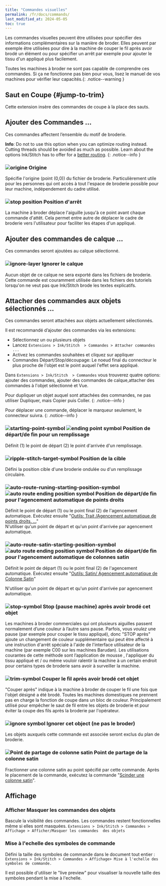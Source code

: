 ```yaml
---
title: "Commandes visuelles"
permalink: /fr/docs/commands/
last_modified_at: 2024-05-05
toc: true
---
```

Les commandes visuelles peuvent être utilisées pour spécifier des informations complémentaires sur la manière de broder. Elles peuvent par exemple être utilisées pour dire à la machine de couper le fil après avoir brodé un élément ou pour spécifier un arrêt par exemple pour ajouter le tissu d'un appliqué plus facilement.

Toutes les machines à broder ne sont pas capable de comprendre ces commandes. Si ça ne fonctionne pas bien pour vous, lisez le manuel de vos machines pour vérifier leur capacités.{: .notice--warning }

## Saut en Coupe {#jump-to-trim}

Cette extension insère des commandes de coupe à la place des sauts.

## Ajouter des Commandes ...

Ces commandes affectent l’ensemble du motif de broderie.

**Info**: Do not to use this option when you can optimize routing instead. Cutting threads should be avoided as much as possible. Learn about the options Ink/Stitch has to offer for a [better routing](/tutorials/routing/).
{: .notice--info }

### ![origine](/assets/images/docs/visual-commands-origin.jpg) Origine

Spécifie l'origine (point (0,0)) du fichier de broderie. Particulièrement utile pour les personnes qui ont accès à tout l'espace de broderie possible pour leur machine, indépendement du cadre utilisé.

### ![stop position](/assets/images/docs/visual-commands-stop-position.jpg) Position d'arrêt

La machine à broder déplace l'aiguille jusqu'à ce point avant chaque commande d'attêt. Cela permet entre autre de déplacer le cadre de broderie vers l'utilisateur pour faciliter les étapes d'un appliqué.


## Ajouter des commandes de calque ...

Ces commandes seront ajoutées au calque sélectionné.

### ![ignore-layer](/assets/images/docs/visual-commands-ignore-layer.jpg) Ignorer le calque

Aucun objet de ce calque ne sera exporté dans les fichiers de broderie. Cette commande est couramment utilisée dans les fichiers des tutoriels lorsqu'on ne veut pas que Ink/Stitch brode les textes explicatifs.


## Attacher des commandes aux objets sélectionnés ...

Ces commandes seront attachées aux objets actuellement sélectionnés.

Il est recommandé d’ajouter des commandes via les extensions:

* Sélectionnez un ou plusieurs objets
* Lancez `Extensions > Ink/Stitch  > Commandes > Attacher commandes ...`
* Activez les commandes souhaitées et cliquez sur appliquer
* Commandes Départ/Stop/découpage: Le noeud final du connecteur le plus proche de l'objet est le point auquel l'effet sera appliqué.

Dans `Extensions > Ink/Stitch  > Commandes` vous trouverez quatre options: ajouter des commandes, ajouter des commandes de calque,attacher des commandes à l'objet sélectionné et Vue.

Pour dupliquer un objet auquel sont attachées des commandes, ne pas utiliser Dupliquer, mais Copier puis Coller.
{: .notice--info }

Pour déplacer une commande, déplacer le marqueur seulement, le connecteur suivra.
{: .notice--info }

### ![starting-point-symbol](/assets/images/docs/visual-commands-start.jpg) ![ending point symbol](/assets/images/docs/visual-commands-end.jpg)   Position de départ/de fin pour un remplissage

Définit  (1) le point de départ  (2) le point d'arrivée d'un remplissage.

### ![ripple-stitch-target-symbol](/assets/images/docs/visual-commands-ripple-target.png) Position de la cible

Défini la position cible d'une broderie ondulée ou d'un remplissage circulaire.

###  ![auto-route-runing-starting-position-symbol](/assets/images/docs/visual-commands-auto-route-running-stitch-start.jpg) ![auto route  ending position symbol](/assets/images/docs/visual-commands-auto-route-running-stitch-end.jpg)  Position de départ/de fin pour l'agencement automatique de points droits

Définit le point de départ (1) ou le point final (2) de l'agencement automatique. Exécutez ensuite "[Outils: Trait /Agencement automatique de points droits. ...](/fr/docs/strole-tools)"  
N'utiliser qu'un point de départ et qu'un point d'arrivée par agencement automatique.

###  ![auto-route-satin-starting-position-symbol](/assets/images/docs/visual-commands-auto-route-satin-stitch-start.jpg) ![auto route  ending position symbol](/assets/images/docs/visual-commands-auto-route-satin-stitch-end.jpg)  Position de départ/de fin pour l'agencement automatique  de colonnes satin

Définit le point de départ (1) ou le point final (2) de l'agencement automatique. Exécutez ensuite "[Outils: Satin/ Agencement automatique de Colonne Satin](/fr/docs/satin-tools/#auto-route-satin-columns)" 

N'utiliser qu'un point de départ et qu'un point d'arrivée par agencement automatique.

### ![stop-symbol](/assets/images/docs/visual-commands-stop.jpg) Stop (pause machine) après avoir brodé cet objet

Les machines à broder commerciales qui ont plusieurs aiguilles passent normalement d’une couleur à l’autre sans pause. Parfois, vous *voulez* une pause (par exemple pour couper le tissu appliqué), donc "STOP après" ajoute un changement de couleur supplémentaire qui peut être affecté à une instruction d'arrêt spéciale à l'aide de l'interface utilisateur de la machine (par exemple C00 sur les machines Barudan). Les utilisations courantes de cette méthode sont l’application de mousse , l'appliquer du tissu appliqué et / ou même vouloir ralentir la machine à un certain endroit pour certains types de broderie sans avoir à surveiller la machine.

### ![trim-symbol](/assets/images/docs/visual-commands-trim.jpg) Couper le fil après avoir brodé cet objet

"Couper après" indique à la machine à broder de couper le fil une fois que l'objet désigné a été brodé. Toutes les machines domestiques ne prennent pas en charge la fonction de coupe dans un bloc de couleur. Principalement utilisé pour empêcher le saut de fil entre les objets de broderie et pour éviter la coupe des fils après la broderie par l'opérateur.

### ![ignore symbol](/assets/images/docs/visual-commands-ignore.jpg) Ignorer cet object (ne pas le broder)

Les objets auxquels cette commande est associée seront exclus du plan de broderie.

### ![Point de partage de colonne satin](/assets/images/docs/visual-commands-satin-cut-point.jpg) Point de partage de la colonne satin

Fractionner une colonne satin au point spécifié par cette commande. Après le placement de la commande, exécutez la commande "[Scinder une colonne satin](/fr/docs/satin-tools/#scinder-une-colonne-satin)".

## Affichage

### Afficher Masquer les commandes des objets 

Bascule la visibilité des commandes. Les commandes restent fonctionnelles même si elles sont masquées.
`Extensions > Ink/Stitch > Commandes > Affichage > Afficher/Masquer les commandes  des objets`

### Mise à l'echelle des symboles de commande

Défini la taille des symboles de commande dans le document tout entier : `Extensions > Ink/Stitch > Commandes > Affichage> Mise à l'echelle des symboles de commande.`

Il est possible d'utiliser le "live preview" pour visualiser la nouvelle  taille des symboles pendant la mise à l'echelle.
